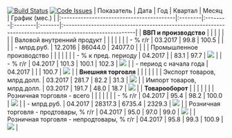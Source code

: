 [![Build Status](https://travis-ci.org/epogrebnyak/mini-kep.svg?branch=master)](https://travis-ci.org/epogrebnyak/mini-kep) [![Code Issues](https://www.quantifiedcode.com/api/v1/project/c2db5f2af9d54cb1888a21c37bfc24ec/badge.svg)](https://www.quantifiedcode.com/app/project/c2db5f2af9d54cb1888a21c37bfc24ec)
| Показатель                               | Дата    | Год     | Квартал | Месяц  | График (мес.)                                                                                           |
|:-----------------------------------------|:--------|:--------|:--------|:-------|:--------------------------------------------------------------------------------------------------------|
| **ВВП и производство**                   |         |         |         |        |                                                                                                         |
| Валовой внутренний продукт               |         |         |         |        |                                                                                                         |
|  - % г/г                                 | 03.2017 | 99.8    | 100.5   |        |                                                                                                         |
|  - млрд.руб.                             | 12.2016 | 86044.0 | 24077.0 |        |                                                                                                         |
| Промышленное производство                |         |         |         |        |                                                                                                         |
|  - % к пред. периоду                     | 04.2017 |         | 83.1    | 97.7   | ![](https://github.com/epogrebnyak/mini-kep/raw/master/output/png/IND_PROD_rog_spark.png)               |
|  - % г/г                                 | 04.2017 | 101.3   | 100.1   | 102.3  | ![](https://github.com/epogrebnyak/mini-kep/raw/master/output/png/IND_PROD_yoy_spark.png)               |
|  - период с начала года                  | 04.2017 |         |         | 100.7  | ![](https://github.com/epogrebnyak/mini-kep/raw/master/output/png/IND_PROD_ytd_spark.png)               |
| **Внешняя торговля**                     |         |         |         |        |                                                                                                         |
| Экспорт товаров, млрд.долл.              | 03.2017 | 281.7   | 82.2    | 31.3   | ![](https://github.com/epogrebnyak/mini-kep/raw/master/output/png/EXPORT_GOODS_TOTAL_bln_usd_spark.png) |
| Импорт товаров, млрд.долл.               | 03.2017 | 191.7   | 48.0    | 18.7   | ![](https://github.com/epogrebnyak/mini-kep/raw/master/output/png/IMPORT_GOODS_TOTAL_bln_usd_spark.png) |
| **Товарооборот**                         |         |         |         |        |                                                                                                         |
| Розничная торговля - всего               |         |         |         |        |                                                                                                         |
|  - % г/г                                 | 04.2017 | 95.4    | 98.2    | 100.0  | ![](https://github.com/epogrebnyak/mini-kep/raw/master/output/png/RETAIL_SALES_yoy_spark.png)           |
|  - млрд.руб.                             | 04.2017 | 28317.3 | 6735.4  | 2329.3 | ![](https://github.com/epogrebnyak/mini-kep/raw/master/output/png/RETAIL_SALES_bln_rub_spark.png)       |
| Розничная торговля - продтовары, % г/г   | 04.2017 | 95.0    | 97.0    | 99.0   | ![](https://github.com/epogrebnyak/mini-kep/raw/master/output/png/RETAIL_SALES_FOOD_yoy_spark.png)      |
| Розничная торговля - непродтовары, % г/г | 04.2017 | 95.8    | 99.3    | 100.9  | ![](https://github.com/epogrebnyak/mini-kep/raw/master/output/png/RETAIL_SALES_NONFOODS_yoy_spark.png)  |
